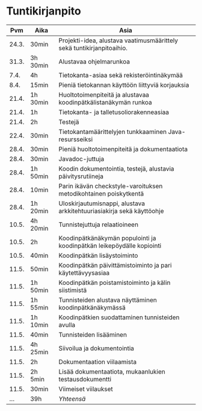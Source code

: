 # Tuntikirjanpito

Pvm   | Aika      | Asia
------|-----------|-----
24.3. | 30min     | Projekti-idea, alustava vaatimusmäärittely sekä tuntikirjanpitoaihio.
31.3. | 3h 30min  | Alustavaa ohjelmarunkoa
7.4.  | 4h        | Tietokanta-asiaa sekä rekisteröintinäkymää
8.4.  | 15min     | Pieniä tietokannan käyttöön liittyviä korjauksia
21.4. | 1h 30min  | Huoltotoimenpiteitä ja alustavaa koodinpätkälistanäkymän runkoa
21.4. | 1h        | Tietokanta- ja talletusoliorakenneasiaa
21.4. | 2h        | Testejä
22.4. | 30min     | Tietokantamäärittelyjen tunkkaaminen Java-resursseiksi
28.4. | 30min     | Pieniä huoltotoimenpiteitä ja dokumentaatiota
28.4. | 30min     | Javadoc-juttuja
28.4. | 1h 50min  | Koodin dokumentointia, testejä, alustavia päivitysrutiineja
28.4. | 10min     | Parin ikävän checkstyle-varoituksen metodikohtainen poiskytkentä
28.4. | 1h 20min  | Uloskirjautumisnappi, alustava arkkitehtuuriasiakirja sekä käyttöohje
10.5. | 4h 20min  | Tunnistejuttuja relaatioineen
10.5. | 2h        | Koodinpätkänäkymän populointi ja koodinpätkän leikepöydälle kopiointi
10.5. | 40min     | Koodinpätkän lisäystoiminto
11.5. | 50min     | Koodinpätkän päivittämistoiminto ja pari käytettävyysasiaa
11.5. | 1h 50min  | Koodinpätkän poistamistoiminto ja kälin siistimistä
11.5. | 1h 55min  | Tunnisteiden alustava näyttäminen koodinpätkänäkymässä
11.5. | 1h 10min  | Koodinpätkien suodattaminen tunnisteiden avulla
11.5. | 40min     | Tunnisteiden lisääminen
11.5. | 4h 25min  | Siivoilua ja dokumentointia
11.5. | 2h        | Dokumentaation viilaamista
11.5. | 2h 5min   | Lisää dokumentaatiota, mukaanlukien testausdokumentti
11.5. | 30min     | Viimeiset viilaukset
…     | 39h       | *Yhteensä*
